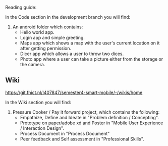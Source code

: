 Reading guide:

In the Code section in the development branch you will find:
1. An android folder which contains:
    - Hello world app.
    - Login app and simple greeting.
    - Maps app which shows a map with the user's current location on it after getting permission.
    - Dicer app which allows a user to throw two dices.
    - Photo app where a user can take a picture either from the storage or the camera.


## Wiki
https://git.fhict.nl/I407847/semester4-smart-mobile/-/wikis/home

In the Wiki section you will find:

1. Pressure Cooker / Pay it forward project, which contains the following:
    - Empathize, Define and Ideate in "Problem definition / Concepting".
    - Prototype on paper/adobe xd and Poster in "Mobile User Experience / Interaction Design".
    - Process Document in "Process Document"
    - Peer feedback and Self assessment in "Professional Skills".
